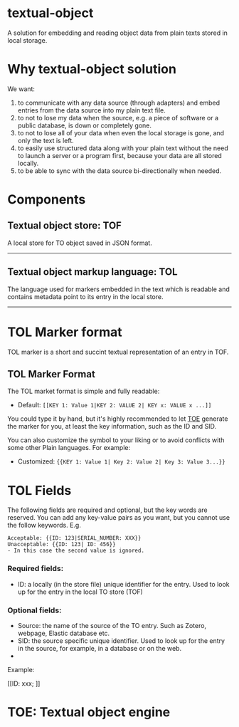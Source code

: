 # textual-object
A solution for embedding and reading object data from plain texts stored in local storage.

# Why textual-object solution

We want:
1. to communicate with any data source (through adapters) and embed entries from the data source into my plain text file.
2. to not to lose my data when the source, e.g. a piece of software or a public database, is down or completely gone.
3. to not to lose all of your data when even the local storage is gone, and only the text is left.
4. to easily use structured data along with your plain text without the need to launch a server or a program first, because your data are all stored locally.
5. to be able to sync with the data source bi-directionally when needed.

# Components

## Textual object store: TOF

A local store for TO object saved in JSON format.

---


## Textual object markup language: TOL

The language used for markers embedded in the text which is readable and contains metadata point to its entry in the local store.

---

# TOL Marker format

TOL marker is a short and succint textual representation of an entry in TOF.

## TOL Marker Format

The TOL market format is simple and fully readable:

- Default: `[[KEY 1: Value 1|KEY 2: VALUE 2| KEY x: VALUE x ...]]`

You could type it by hand, but it's highly recommended to let [TOE](#TOE) generate the marker for you, at least the key information, such as the ID and SID.

You can also customize the symbol to your liking or to avoid conflicts with some other Plain languages. For example:

- Customized: `{{KEY 1: Value 1| Key 2: Value 2| Key 3: Value 3...}}`

# TOL Fields

The following fields are required and optional, but the key words are reserved. You can add any key-value pairs as you want, but you cannot use the follow keywords.
E.g. 
```
Acceptable: {{ID: 123|SERIAL_NUMBER: XXX}}
Unacceptable: {{ID: 123| ID: 456}}
- In this case the second value is ignored.

```
### Required fields:

- ID: a locally (in the store file) unique identifier for the entry. Used to look up for the entry in the local TO store (TOF)

### Optional fields:
- Source: the name of the source of the TO entry. Such as Zotero, webpage, Elastic database etc.
- SID: the source specific unique identifier. Used to look up for the entry in the source, for example, in a database or on the web.
- 

Example:

[[ID: xxx; ]]

# TOE: Textual object engine
